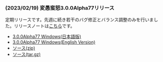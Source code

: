 
### (2023/02/19) 変愚蛮怒3.0.0Alpha77リリース
定期リリースです。先週に続き若干のバグ修正とバランス調整のみを行いました。リリースノートは[こちら](https://github.com/hengband/hengband/releases/tag/3.0.0Alpha77)です。

- [3.0.0Alpha77 Windows(日本語版)](https://github.com/hengband/hengband/releases/download/3.0.0Alpha77/Hengband-3.0.0Alpha77-jp.zip)
- [3.0.0Alpha77 Windows(English Version)](https://github.com/hengband/hengband/releases/download/3.0.0Alpha77/Hengband-3.0.0Alpha77-en.zip)
- [ソース(zip)](https://github.com/hengband/hengband/archive/3.0.0Alpha77.zip)
- [ソース(tar.gz)](https://github.com/hengband/hengband/archive/3.0.0Alpha77.tar.gz)

